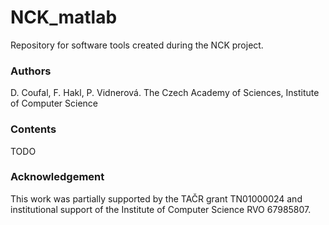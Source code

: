 # NCK_matlab

Repository for software tools created during the NCK project.


### Authors
D. Coufal, F. Hakl, P. Vidnerová. The Czech Academy of Sciences, Institute of Computer Science


### Contents
TODO

### Acknowledgement
This work was partially supported by the TAČR grant TN01000024 and institutional support of the Institute of Computer Science RVO 67985807.
